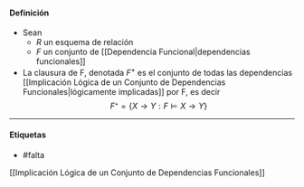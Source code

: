 #### Definición
- Sean 
	- $R$ un esquema de relación
	- $F$ un conjunto de [[Dependencia Funcional|dependencias funcionales]]
- La clausura de F, denotada $F^+$ es el conjunto de todas las dependencias [[Implicación Lógica de un Conjunto de Dependencias Funcionales|lógicamente implicadas]] por F, es decir $$F⁺=\{X\rightarrow Y:F\models X\rightarrow Y\}$$
***
#### Etiquetas
- #falta 

[[Implicación Lógica de un Conjunto de Dependencias Funcionales]]
